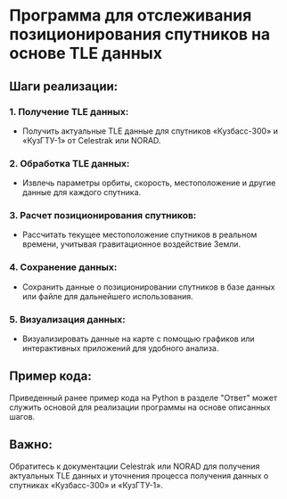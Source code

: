 # Программа для отслеживания позиционирования спутников на основе TLE данных

## Шаги реализации:

### 1. Получение TLE данных:
- Получить актуальные TLE данные для спутников «Кузбасс-300» и «КузГТУ-1» от Celestrak или NORAD.

### 2. Обработка TLE данных:
- Извлечь параметры орбиты, скорость, местоположение и другие данные для каждого спутника.

### 3. Расчет позиционирования спутников:
- Рассчитать текущее местоположение спутников в реальном времени, учитывая гравитационное воздействие Земли.

### 4. Сохранение данных:
- Сохранить данные о позиционировании спутников в базе данных или файле для дальнейшего использования.

### 5. Визуализация данных:
- Визуализировать данные на карте с помощью графиков или интерактивных приложений для удобного анализа.

## Пример кода:
Приведенный ранее пример кода на Python в разделе "Ответ" может служить основой для реализации программы на основе описанных шагов.

## Важно:
Обратитесь к документации Celestrak или NORAD для получения актуальных TLE данных и уточнения процесса получения данных о спутниках «Кузбасс-300» и «КузГТУ-1».
